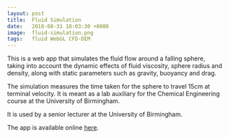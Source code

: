 ```yaml
---
layout: post
title:  Fluid Simulation
date:   2018-08-31 18:03:30 +0000
image:  fluid-simulation.png
tags:   fluid WebGL CFD-DEM
---
```


This is a web app that simulates the fluid flow around a falling sphere, taking into account the dynamic effects of fluid viscosity, sphere radius and density, along with static parameters such as gravity, buoyancy and drag.

The simulation measures the time taken for the sphere to travel 15cm at terminal velocity. It is meant as a lab auxiliary for the Chemical Engineering course at the University of Birmingham.

It is used by a senior lecturer at the University of Birmingham.

The app is available online [here](https://.anicusan.github.io/fluid_simulation/).


